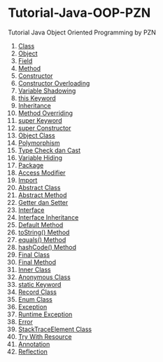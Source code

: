 # Tutorial-Java-OOP-PZN
Tutorial Java Object Oriented Programming by PZN

1. [Class](https://github.com/Daffarr/Tutorial-Java-OOP-PZN/tree/class)
2. [Object](https://github.com/Daffarr/Tutorial-Java-OOP-PZN/tree/object)
3. [Field](https://github.com/Daffarr/Tutorial-Java-OOP-PZN/tree/field)
4. [Method](https://github.com/Daffarr/Tutorial-Java-OOP-PZN/tree/method)
5. [Constructor](https://github.com/Daffarr/Tutorial-Java-OOP-PZN/tree/constructor)
6. [Constructor Overloading](https://github.com/Daffarr/Tutorial-Java-OOP-PZN/tree/constructorOverloading)
7. [Variable Shadowing](https://github.com/Daffarr/Tutorial-Java-OOP-PZN/tree/variableShadowing)
8. [this Keyword](https://github.com/Daffarr/Tutorial-Java-OOP-PZN/tree/thisKeyword)
9. [Inheritance](https://github.com/Daffarr/Tutorial-Java-OOP-PZN/tree/inheritance)
10. [Method Overriding](https://github.com/Daffarr/Tutorial-Java-OOP-PZN/tree/methodOverriding)
11. [super Keyword](https://github.com/Daffarr/Tutorial-Java-OOP-PZN/tree/superKeyword)
12. [super Constructor](https://github.com/Daffarr/Tutorial-Java-OOP-PZN/tree/superConstructor)
13. [Object Class](https://github.com/Daffarr/Tutorial-Java-OOP-PZN/tree/objectClass)
14. [Polymorphism](https://github.com/Daffarr/Tutorial-Java-OOP-PZN/tree/polymorphism)
15. [Type Check dan Cast](https://github.com/Daffarr/Tutorial-Java-OOP-PZN/tree/typeCheck&Cast)
16. [Variable Hiding](https://github.com/Daffarr/Tutorial-Java-OOP-PZN/tree/variableHiding)
17. [Package](https://github.com/Daffarr/Tutorial-Java-OOP-PZN/tree/package)
18. [Access Modifier](https://github.com/Daffarr/Tutorial-Java-OOP-PZN/tree/accessModifier)
19. [Import](https://github.com/Daffarr/Tutorial-Java-OOP-PZN/tree/import)
20. [Abstract Class](https://github.com/Daffarr/Tutorial-Java-OOP-PZN/tree/abstractClass)
21. [Abstract Method](https://github.com/Daffarr/Tutorial-Java-OOP-PZN/tree/abstractMethod)
22. [Getter dan Setter](https://github.com/Daffarr/Tutorial-Java-OOP-PZN/tree/getter%26Setter)
23. [Interface](https://github.com/Daffarr/Tutorial-Java-OOP-PZN/tree/interface)
24. [Interface Inheritance](https://github.com/Daffarr/Tutorial-Java-OOP-PZN/tree/interfaceInheritance)
25. [Default Method](https://github.com/Daffarr/Tutorial-Java-OOP-PZN/tree/defaultMethod)
26. [toString() Method](https://github.com/Daffarr/Tutorial-Java-OOP-PZN/tree/toString()Method)
27. [equals() Method](https://github.com/Daffarr/Tutorial-Java-OOP-PZN/tree/equals()Method)
28. [hashCode() Method](https://github.com/Daffarr/Tutorial-Java-OOP-PZN/tree/hashCode()Method)
29. [Final Class](https://github.com/Daffarr/Tutorial-Java-OOP-PZN/tree/finalClass)
30. [Final Method](https://github.com/Daffarr/Tutorial-Java-OOP-PZN/tree/finalMethod)
31. [Inner Class](https://github.com/Daffarr/Tutorial-Java-OOP-PZN/tree/innerClass)
32. [Anonymous Class](https://github.com/Daffarr/Tutorial-Java-OOP-PZN/tree/anonymousClass)
33. [static Keyword](https://github.com/Daffarr/Tutorial-Java-OOP-PZN/tree/staticKeyword)
34. [Record Class](https://github.com/Daffarr/Tutorial-Java-OOP-PZN/tree/recordClass)
35. [Enum Class](https://github.com/Daffarr/Tutorial-Java-OOP-PZN/tree/enumClass)
36. [Exception](https://github.com/Daffarr/Tutorial-Java-OOP-PZN/tree/exception)
37. [Runtime Exception](https://github.com/Daffarr/Tutorial-Java-OOP-PZN/tree/runtimeException)
38. [Error](https://github.com/Daffarr/Tutorial-Java-OOP-PZN/tree/error)
39. [StackTraceElement Class](https://github.com/Daffarr/Tutorial-Java-OOP-PZN/tree/stackTraceElementClass)
40. [Try With Resource](https://github.com/Daffarr/Tutorial-Java-OOP-PZN/tree/tryWithResource)
41. [Annotation](https://github.com/Daffarr/Tutorial-Java-OOP-PZN/tree/annotation)
42. [Reflection](https://github.com/Daffarr/Tutorial-Java-OOP-PZN/tree/reflection)
